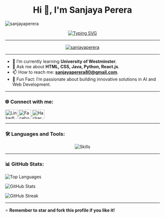 <h1 align="center">Hi 👋, I'm Sanjaya Perera</h1>
<p align="left"> <img src="https://komarev.com/ghpvc/?username=sanjayaperera&label=Profile%20views&color=0e75b6&style=flat" alt="sanjayaperera" /> </p>

<p align="center">
  <a href="https://readme-typing-svg.herokuapp.com?font=Times+New+Roman&color=cyan&size=25&center=true&vCenter=true&width=600&height=100&lines=Computer+Science+Undergraduate;Passionate+about+AI+%26+Web+Development;Always+Learning+%26+Exploring+New+Technologies" alt="Typing SVG">
    <img src="https://readme-typing-svg.herokuapp.com?font=Times+New+Roman&color=cyan&size=25&center=true&vCenter=true&width=600&height=100&lines=Computer+Science+Undergraduate;Passionate+about+AI+%26+Web+Development;Always+Learning+%26+Exploring+New+Technologies" alt="Typing SVG">
  </a>
</p>

---

<p align="center">
  <a href="https://github.com/ryo-ma/github-profile-trophy">
    <img src="https://github-profile-trophy.vercel.app/?username=sanjayaperera" alt="sanjayaperera" />
  </a>
</p>

---

- 🌱 I’m currently learning **University of Westminster**.
- 💬 Ask me about **HTML, CSS, Java, Python, React.js**.
- 📫 How to reach me: **sanjayaperera80@gmail.com**.
- 🌟 Fun Fact: I’m passionate about building innovative solutions in AI and Web Development.

---

<h3 align="left">🌐 Connect with me:</h3>
<p align="left">
  <a href="https://www.linkedin.com/in/sanjaya-perera-1299b82b9" target="_blank">
    <img align="center" src="https://raw.githubusercontent.com/rahuldkjain/github-profile-readme-generator/master/src/images/icons/Social/linked-in-alt.svg" alt="LinkedIn" height="30" width="40" />
  </a>
  <a href="https://www.facebook.com/sanjaya.perera.18007" target="_blank">
    <img align="center" src="https://raw.githubusercontent.com/rahuldkjain/github-profile-readme-generator/master/src/images/icons/Social/facebook.svg" alt="Facebook" height="30" width="40" />
  </a>
  <a href="https://www.hackerrank.com/sanjayaperera" target="_blank">
    <img align="center" src="https://raw.githubusercontent.com/rahuldkjain/github-profile-readme-generator/master/src/images/icons/Social/hackerrank.svg" alt="HackerRank" height="30" width="40" />
  </a>
</p>

---

### 🛠️ Languages and Tools:

<p align="center">
  <img src="https://skillicons.dev/icons?i=java,python,react,mongodb,mysql,html,css,js,ts,nodejs,linux,figma,firebase,git,github,vscode,redux,tailwind,postman,express" alt="Skills" />
</p>

---

<h3 align="left">📊 GitHub Stats:</h3>
<p align="left">
  <img src="https://github-readme-stats.vercel.app/api/top-langs?username=sanjayaperera&show_icons=true&locale=en&layout=compact" alt="Top Languages" />
</p>

<p align="left">
  <img src="https://github-readme-stats.vercel.app/api?username=sanjayaperera&show_icons=true&locale=en" alt="GitHub Stats" />
</p>

<p align="left">
  <img src="https://github-readme-streak-stats.herokuapp.com/?user=sanjayaperera" alt="GitHub Streak" />
</p>

---

⭐️ **Remember to star and fork this profile if you like it!**
